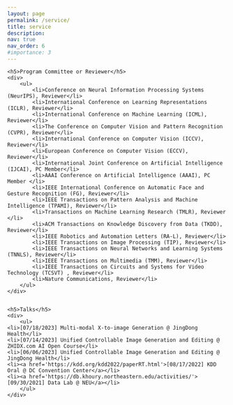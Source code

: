 ```yaml
---
layout: page
permalink: /service/
title: service
description: 
nav: true
nav_order: 6
#importance: 3
---
```

<div>



    <h5>Program Committee or Reviewer</h5>
    <div>
        <ul>
            <li>Conference on Neural Information Processing Systems (NeurIPS), Reviewer</li>
            <li>International Conference on Learning Representations (ICLR), Reviewer</li>
            <li>International Conference on Machine Learning (ICML), Reviewer</li>
            <li>The Conference on Computer Vision and Pattern Recognition (CVPR), Reviewer</li>
            <li>International Conference on Computer Vision (ICCV), Reviewer</li>
            <li>European Conference on Computer Vision (ECCV),  Reviewer</li>
            <li>International Joint Conference on Artificial Intelligence (IJCAI), PC Member</li>
            <li>AAAI Conference on Artificial Intelligence (AAAI), PC Member </li>
            <li>IEEE International Conference on Automatic Face and Gesture Recognition (FG), Reviewer</li>
            <li>IEEE Transactions on Pattern Analysis and Machine Intelligence (TPAMI), Reviewer</li>
            <li>Transactions on Machine Learning Research (TMLR), Reviewer </li>
            <li>ACM Transactions on Knowledge Discovery from Data (TKDD), Reviewer</li>
            <li>IEEE Robotics and Automation Letters (RA-L), Reviewer</li>
            <li>IEEE Transactions on Image Processing (TIP), Reviewer</li>
            <li>IEEE Transactions on Neural Networks and Learning Systems (TNNLS), Reviewer</li>
            <li>IEEE Transactions on Multimedia (TMM), Reviewer</li>
            <li>IEEE Transactions on Circuits and Systems for Video Technology (TCSVT) , Reviewer</li>
            <li>Nature Communications, Reviewer</li>
        </ul>    
    </div>

    
    <h5>Talks</h5>
    <div>
        <ul>
    <li>[07/18/2023] Multi-modal X-to-image Generation @ JingDong Health</li>
    <li>[07/14/2023] Unified Controllable Image Generation and Editing @ ZHIDX.com AI Open Course</li>
    <li>[06/06/2023] Unified Controllable Image Generation and Editing @ JingDong Health</li>
    <li><a href='https://kdd.org/kdd2022/paperRT.html'>[08/17/2022] KDD Oral @ DC Convention Center</a></li>
    <li><a href='https://db.khoury.northeastern.edu/activities/'>[09/30/2021] Data Lab @ NEU</a></li>
        </ul>    
    </div>

</div>
